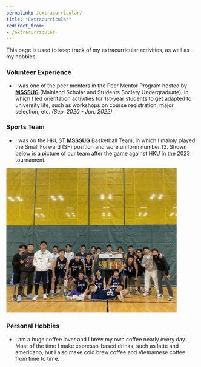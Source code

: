 ```yaml
---
permalink: /extracurricular/
title: "Extracurricular"
redirect_from:
- /extracurricular
---
```


This page is used to keep track of my extracurricular activities, as well as my hobbies.


### Volunteer Experience

- I was one of the peer mentors in the Peer Mentor Program hosted by [**MSSSUG**](https://ug-msss.hkust.edu.hk/) (Mainland Scholar and Students Society Undergraduate), in which I led orientation activities for 1st-year students to get adapted to university life, such as workshops on course registration, major selection, etc. *(Sep. 2020 - Jun. 2022)*


### Sports Team
- I was on the HKUST [**MSSSUG**](https://ug-msss.hkust.edu.hk/) Basketball Team, in which I mainly played the Small Forward (SF) position and wore uniform number 13. Shown below is a picture of our team after the game against HKU in the 2023 tournament.
<img src="../images/basketball.JPG" alt="" width="450"/>

### Personal Hobbies

- I am a huge coffee lover and I brew my own coffee nearly every day. Most of the time I make espresso-based drinks, such as latte and americano, but I also make cold brew coffee and Vietnamese coffee from time to time. 
